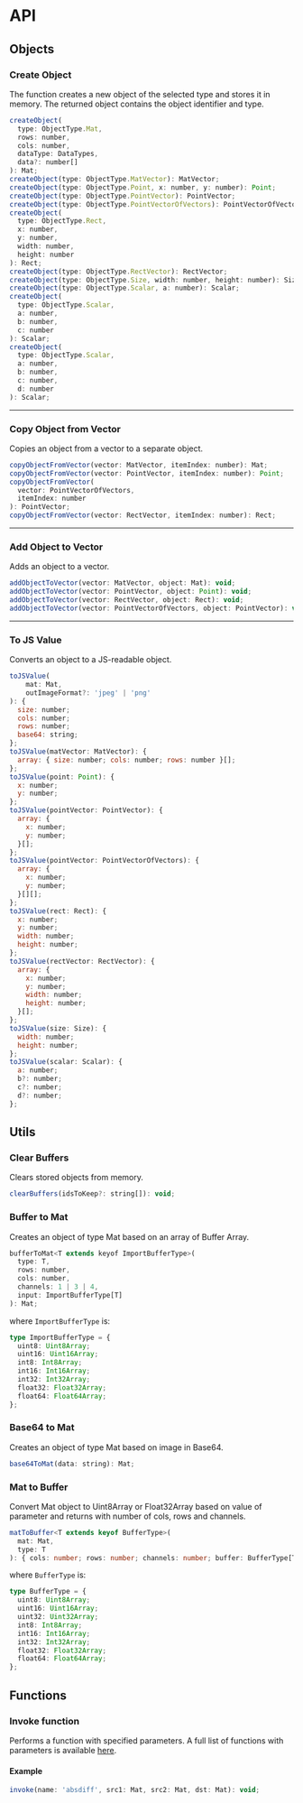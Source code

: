 # API

## Objects

### Create Object

The function creates a new object of the selected type and stores it in memory. The returned object contains the object identifier and type.

```js
createObject(
  type: ObjectType.Mat,
  rows: number,
  cols: number,
  dataType: DataTypes,
  data?: number[]
): Mat;
createObject(type: ObjectType.MatVector): MatVector;
createObject(type: ObjectType.Point, x: number, y: number): Point;
createObject(type: ObjectType.PointVector): PointVector;
createObject(type: ObjectType.PointVectorOfVectors): PointVectorOfVectors;
createObject(
  type: ObjectType.Rect,
  x: number,
  y: number,
  width: number,
  height: number
): Rect;
createObject(type: ObjectType.RectVector): RectVector;
createObject(type: ObjectType.Size, width: number, height: number): Size;
createObject(type: ObjectType.Scalar, a: number): Scalar;
createObject(
  type: ObjectType.Scalar,
  a: number,
  b: number,
  c: number
): Scalar;
createObject(
  type: ObjectType.Scalar,
  a: number,
  b: number,
  c: number,
  d: number
): Scalar;
```

---

### Copy Object from Vector

Copies an object from a vector to a separate object.

```js
copyObjectFromVector(vector: MatVector, itemIndex: number): Mat;
copyObjectFromVector(vector: PointVector, itemIndex: number): Point;
copyObjectFromVector(
  vector: PointVectorOfVectors,
  itemIndex: number
): PointVector;
copyObjectFromVector(vector: RectVector, itemIndex: number): Rect;
```

---

### Add Object to Vector

Adds an object to a vector.

```js
addObjectToVector(vector: MatVector, object: Mat): void;
addObjectToVector(vector: PointVector, object: Point): void;
addObjectToVector(vector: RectVector, object: Rect): void;
addObjectToVector(vector: PointVectorOfVectors, object: PointVector): void;
```

---

### To JS Value

Converts an object to a JS-readable object.

```js
toJSValue(
    mat: Mat,
    outImageFormat?: 'jpeg' | 'png'
): {
  size: number;
  cols: number;
  rows: number;
  base64: string;
};
toJSValue(matVector: MatVector): {
  array: { size: number; cols: number; rows: number }[];
};
toJSValue(point: Point): {
  x: number;
  y: number;
};
toJSValue(pointVector: PointVector): {
  array: {
    x: number;
    y: number;
  }[];
};
toJSValue(pointVector: PointVectorOfVectors): {
  array: {
    x: number;
    y: number;
  }[][];
};
toJSValue(rect: Rect): {
  x: number;
  y: number;
  width: number;
  height: number;
};
toJSValue(rectVector: RectVector): {
  array: {
    x: number;
    y: number;
    width: number;
    height: number;
  }[];
};
toJSValue(size: Size): {
  width: number;
  height: number;
};
toJSValue(scalar: Scalar): {
  a: number;
  b?: number;
  c?: number;
  d?: number;
};
```

## Utils

### Clear Buffers

Clears stored objects from memory.

```js
clearBuffers(idsToKeep?: string[]): void;
```

###  Buffer to Mat

Creates an object of type Mat based on an array of Buffer Array.

```js
bufferToMat<T extends keyof ImportBufferType>(
  type: T,
  rows: number,
  cols: number,
  channels: 1 | 3 | 4,
  input: ImportBufferType[T]
): Mat;
```

where `ImportBufferType` is:

```ts
type ImportBufferType = {
  uint8: Uint8Array;
  uint16: Uint16Array;
  int8: Int8Array;
  int16: Int16Array;
  int32: Int32Array;
  float32: Float32Array;
  float64: Float64Array;
};
```

### Base64 to Mat

Creates an object of type Mat based on image in Base64.

```js
base64ToMat(data: string): Mat;
```

### Mat to Buffer

Convert Mat object to Uint8Array or Float32Array based on value of parameter and returns with number of cols, rows and channels.

```ts
matToBuffer<T extends keyof BufferType>(
  mat: Mat,
  type: T
): { cols: number; rows: number; channels: number; buffer: BufferType[T] };
```

where `BufferType` is:

```ts
type BufferType = {
  uint8: Uint8Array;
  uint16: Uint16Array;
  uint32: Uint32Array;
  int8: Int8Array;
  int16: Int16Array;
  int32: Int32Array;
  float32: Float32Array;
  float64: Float64Array;
};
```

## Functions

### Invoke function

Performs a function with specified parameters. A full list of functions with parameters is available [here](./availablefunctions.md).

#### Example

```js
invoke(name: 'absdiff', src1: Mat, src2: Mat, dst: Mat): void;
```
